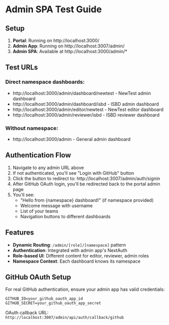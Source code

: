 # Admin SPA Test Guide

## Setup

1. **Portal**: Running on http://localhost:3000/
2. **Admin App**: Running on http://localhost:3007/admin/
3. **Admin SPA**: Available at http://localhost:3000/admin/*

## Test URLs

### Direct namespace dashboards:
- http://localhost:3000/admin/dashboard/newtest - NewTest admin dashboard
- http://localhost:3000/admin/dashboard/isbd - ISBD admin dashboard
- http://localhost:3000/admin/editor/newtest - NewTest editor dashboard
- http://localhost:3000/admin/reviewer/isbd - ISBD reviewer dashboard

### Without namespace:
- http://localhost:3000/admin - General admin dashboard

## Authentication Flow

1. Navigate to any admin URL above
2. If not authenticated, you'll see "Login with GitHub" button
3. Click the button to redirect to: http://localhost:3007/admin/auth/signin
4. After GitHub OAuth login, you'll be redirected back to the portal admin page
5. You'll see:
   - "Hello from {namespace} dashboard!" (if namespace provided)
   - Welcome message with username
   - List of your teams
   - Navigation buttons to different dashboards

## Features

- **Dynamic Routing**: `/admin/[role]/[namespace]` pattern
- **Authentication**: Integrated with admin app's NextAuth
- **Role-based UI**: Different content for editor, reviewer, admin roles
- **Namespace Context**: Each dashboard knows its namespace

## GitHub OAuth Setup

For real GitHub authentication, ensure your admin app has valid credentials:
```env
GITHUB_ID=your_github_oauth_app_id
GITHUB_SECRET=your_github_oauth_app_secret
```

OAuth callback URL: `http://localhost:3007/admin/api/auth/callback/github`